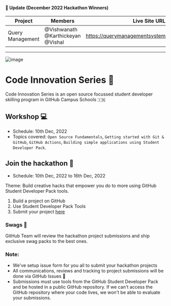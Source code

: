 #### 📣 Update (December 2022 Hackathon Winners)
| Project      | Members | Live Site URL
| ----------- | ----------- |---------|
| Query Management  | @Vishwanath @Karthickeyan @Vishal | https://querymanagementsystem.azurewebsites.net/|


---
![image](https://user-images.githubusercontent.com/52326803/132934703-e8b7883f-1339-4ab9-9cc4-010103a1ca82.png)

# Code Innovation Series  🎉

Code Innovation Series is an open source focussed student developer skilling program in GitHub Campus Schools 🇮🇳 

## Workshop 💻
- Schedule: 10th Dec, 2022
- Topics covered: `Open Source Fundamentals`, `Getting started with Git & GitHub`, `GitHub Actions`, `Building simple applications using Student Developer Pack`.


## Join the hackathon 🚀
- Schedule: 10th Dec, 2022 to 16th Dec, 2022

Theme: Build creative hacks that empower you do to more using GitHub Student Developer Pack tools. 

1. Build a project on GitHub 
2. Use Student Developer Pack Tools 
3. Submit your project [here](https://github.com/GitHub-Campus-Program-India/September2021/issues/new/choose)

### Swags 🎁
GitHub Team will review the hackathon project submissions and ship exclusive swag packs to the best ones. 


### Note: 
- We've setup issue form for you all to submit your hackathon projects
- All communications, reviews and tracking to project submissions will be done via GitHub Issues 👀 
- Submissions must use tools from the GitHub Student Developer Pack and be hosted in a public GitHub repository. If we can't access the GitHub repository where your code lives, we won't be able to evaluate your submissions. 
